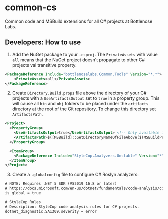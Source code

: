 # common-cs

Common code and MSBuild extensions for all C# projects at Bottlenose Labs.

## Developers: How to use

1. Add the NuGet package to your `.csproj`. The `PrivateAssets` with value `all` means that the NuGet project doesn't propagate to other C# projects vai transitive property.

```xml
<PackageReference Include="bottlenoselabs.Common.Tools" Version="*.*">
    <PrivateAssets>all</PrivateAssets>
</PackageReference>
```

2. Create `Directory.Build.props` file above the directory of your C# projects with a `UseArtifactsOutput` set to `true` in a property group. This will cause all `bin` and `obj` folders to be placed under the `artifacts` directory at the root of the Git repository. To change this directory set `ArtifactsPath`.

```xml
<Project>
  <PropertyGroup>
    <UseArtifactsOutput>true</UseArtifactsOutput> <!-- Only available in .NET 8 -->
    <ArtifactsPath>$([MSBuild]::GetDirectoryNameOfFileAbove($(MSBuildProjectDirectory), .gitignore))/artifacts</ArtifactsPath> <!-- Only available in .NET 8 -->
  </PropertyGroup>

  <ItemGroup>
    <PackageReference Include="StyleCop.Analyzers.Unstable" Version="*" PrivateAssets="all" />
  </ItemGroup>
</Project>
```

3. Create a `.globalconfig` file to configure C# Roslyn analyzers:

```xml
# NOTE: Requires .NET 5 SDK (VS2019 16.8 or later)
# https://docs.microsoft.com/en-us/dotnet/fundamentals/code-analysis/configuration-files#global-analyzerconfig
is_global = true

# StyleCop Rules
# Description: StyleCop code analysis rules for C# projects.
dotnet_diagnostic.SA1309.severity = error
```
